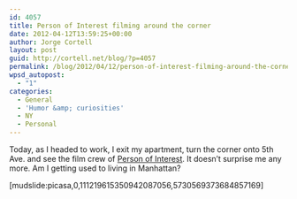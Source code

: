 ```yaml
---
id: 4057
title: Person of Interest filming around the corner
date: 2012-04-12T13:59:25+00:00
author: Jorge Cortell
layout: post
guid: http://cortell.net/blog/?p=4057
permalink: /blog/2012/04/12/person-of-interest-filming-around-the-corner/
wpsd_autopost:
  - "1"
categories:
  - General
  - 'Humor &amp; curiosities'
  - NY
  - Personal
---
```

Today, as I headed to work, I exit my apartment, turn the corner onto 5th Ave. and see the film crew of <a title="http://www.cbs.com/shows/person_of_interest" href="http://www.cbs.com/shows/person_of_interest" target="_blank">Person of Interest</a>. It doesn&#8217;t surprise me any more. Am I getting used to living in Manhattan?

[mudslide:picasa,0,111219615350942087056,5730569373684857169]